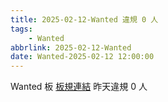 ```yaml
---
title: 2025-02-12-Wanted 違規 0 人
tags:
    - Wanted
abbrlink: 2025-02-12-Wanted
date: Wanted-2025-02-12 12:00:00
---
```

Wanted 板 [板規連結](https://www.ptt.cc/bbs/Wanted/M.1608829773.A.D3B.html)
昨天違規 0 人
